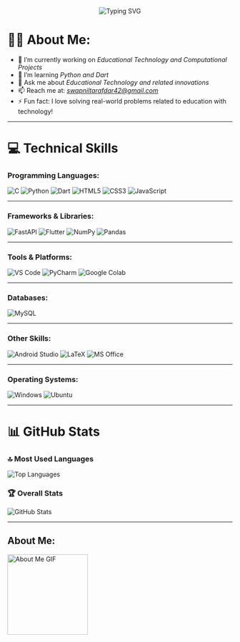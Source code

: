 <p align="center">
  <img src="https://readme-typing-svg.herokuapp.com?color=E22FE4&width=380&height=28&lines=Hi%F0%9F%91%8B+I'm+Swapnil+Tarafdar..;Educational+Technology+Enthusiast;Open-Source+Learner;Always+Learning..;Exploring+Innovative+Solutions;Nice+To+Meet+You+....&center=true" alt="Typing SVG">
</p>

# 👩‍💻 About Me:
- 🔭 I’m currently working on *Educational Technology and Computational Projects*  
- 🌱 I’m learning *Python and Dart*  
- 💬 Ask me about *Educational Technology and related innovations*  
- 📫 Reach me at: *swapniltarafdar42@gmail.com*  
- ⚡ Fun fact: I love solving real-world problems related to education with technology!  

---

# 💻 Technical Skills

### Programming Languages:
<p>
  <img src="https://img.shields.io/badge/C-00599C?style=for-the-badge&logo=c&logoColor=white" alt="C">
  <img src="https://img.shields.io/badge/Python-3776AB?style=for-the-badge&logo=python&logoColor=white" alt="Python">
  <img src="https://img.shields.io/badge/Dart-0175C2?style=for-the-badge&logo=dart&logoColor=white" alt="Dart">
  <img src="https://img.shields.io/badge/HTML5-E34F26?style=for-the-badge&logo=html5&logoColor=white" alt="HTML5">
  <img src="https://img.shields.io/badge/CSS3-1572B6?style=for-the-badge&logo=css3&logoColor=white" alt="CSS3">
  <img src="https://img.shields.io/badge/JavaScript-F7DF1E?style=for-the-badge&logo=javascript&logoColor=black" alt="JavaScript">
</p>

---

### Frameworks & Libraries:
<p>
 
  <img src="https://img.shields.io/badge/FastAPI-009688?style=for-the-badge&logo=fastapi&logoColor=white" alt="FastAPI">
  <img src="https://img.shields.io/badge/Flutter-02569B?style=for-the-badge&logo=flutter&logoColor=white" alt="Flutter">
  <img src="https://img.shields.io/badge/NumPy-013243?style=for-the-badge&logo=numpy&logoColor=white" alt="NumPy">
  <img src="https://img.shields.io/badge/Pandas-150458?style=for-the-badge&logo=pandas&logoColor=white" alt="Pandas">
</p>

---

### Tools & Platforms:
<p>

  <img src="https://img.shields.io/badge/VS_Code-007ACC?style=for-the-badge&logo=visual-studio-code&logoColor=white" alt="VS Code">
  <img src="https://img.shields.io/badge/PyCharm-000000?style=for-the-badge&logo=pycharm&logoColor=white" alt="PyCharm">
  <img src="https://img.shields.io/badge/Google_Colab-F9AB00?style=for-the-badge&logo=google-colab&logoColor=black" alt="Google Colab">

</p>

---

### Databases:
<p>
  <img src="https://img.shields.io/badge/MySQL-4479A1?style=for-the-badge&logo=mysql&logoColor=white" alt="MySQL">
</p>

---

### Other Skills:
<p>
  <img src="https://img.shields.io/badge/Android_Studio-3DDC84?style=for-the-badge&logo=android-studio&logoColor=white" alt="Android Studio">
  <img src="https://img.shields.io/badge/LaTeX-008080?style=for-the-badge&logo=latex&logoColor=white" alt="LaTeX">
  <img src="https://img.shields.io/badge/MS_Office-D83B01?style=for-the-badge&logo=microsoft-office&logoColor=white" alt="MS Office">
</p>

---

### Operating Systems:
<p>
  <img src="https://img.shields.io/badge/Windows-0078D6?style=for-the-badge&logo=windows&logoColor=white" alt="Windows">
  <img src="https://img.shields.io/badge/Ubuntu-E95420?style=for-the-badge&logo=ubuntu&logoColor=white" alt="Ubuntu">
</p>

---

# 📊 GitHub Stats

### 🔝 Most Used Languages
![Top Languages](https://github-readme-stats.vercel.app/api/top-langs/?username=swapniltarafdar42&theme=radical&hide_border=false&include_all_commits=true&count_private=true&layout=compact)

### 🏆 Overall Stats
![GitHub Stats](https://github-readme-stats.vercel.app/api?username=swapniltarafdar42&theme=radical&hide_border=false&include_all_commits=true&count_private=true)

---

## About Me:
<img src="https://github.com/7oSkaaa/7oSkaaa/blob/main/Images/about_me.gif?raw=true" alt="About Me GIF" width="180px">
